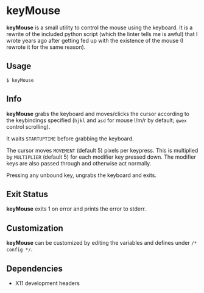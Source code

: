 keyMouse
========
**keyMouse** is a small utility to control the mouse using the keyboard. It is a
rewrite of the included python script (which the linter tells me is awful) that
I wrote years ago after getting fed up with the existence of the mouse
(I rewrote it for the same reason).

Usage
-----
`$ keyMouse`

Info
----
**keyMouse** grabs the keyboard and moves/clicks the cursor according to the keybindings
specified (`hjkl` and `asd` for mouse l/m/r by default; `qwex` control scrolling).

It waits `STARTUPTIME` before grabbing the keyboard.

The cursor moves `MOVEMENT` (default 5) pixels per keypress. This is multiplied
by `MULTIPLIER` (default 5) for each modifier key pressed down. The modifier
keys are also passed through and otherwise act normally.

Pressing any unbound key, ungrabs the keyboard and exits.

Exit Status
-----------
**keyMouse** exits 1 on error and prints the error to stderr.

Customization
-------------
**keyMouse** can be customized by editing the variables and defines under
`/* config */`.

Dependencies
------------
- X11 development headers
